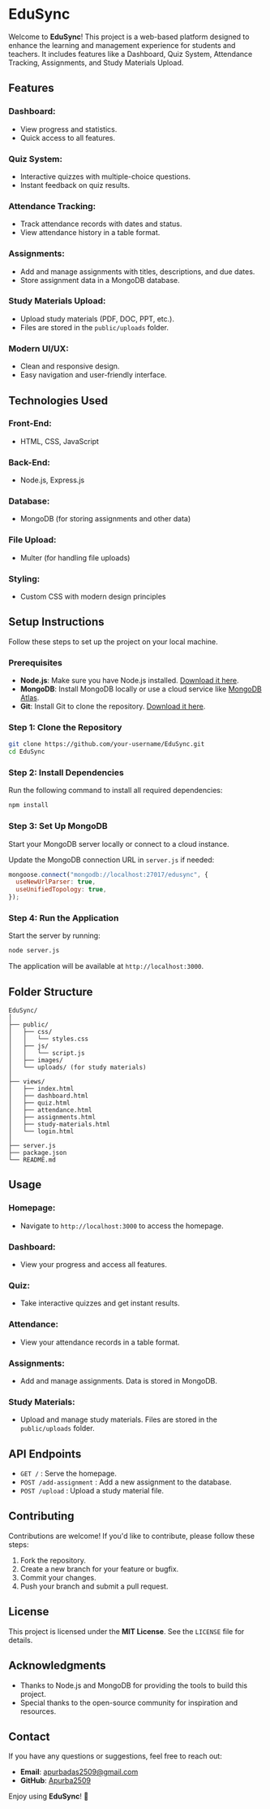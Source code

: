 # EduSync

Welcome to **EduSync**! This project is a web-based platform designed to enhance the learning and management experience for students and teachers. It includes features like a Dashboard, Quiz System, Attendance Tracking, Assignments, and Study Materials Upload.

## Features

### Dashboard:
- View progress and statistics.
- Quick access to all features.

### Quiz System:
- Interactive quizzes with multiple-choice questions.
- Instant feedback on quiz results.

### Attendance Tracking:
- Track attendance records with dates and status.
- View attendance history in a table format.

### Assignments:
- Add and manage assignments with titles, descriptions, and due dates.
- Store assignment data in a MongoDB database.

### Study Materials Upload:
- Upload study materials (PDF, DOC, PPT, etc.).
- Files are stored in the `public/uploads` folder.

### Modern UI/UX:
- Clean and responsive design.
- Easy navigation and user-friendly interface.

## Technologies Used

### Front-End:
- HTML, CSS, JavaScript

### Back-End:
- Node.js, Express.js

### Database:
- MongoDB (for storing assignments and other data)

### File Upload:
- Multer (for handling file uploads)

### Styling:
- Custom CSS with modern design principles

## Setup Instructions

Follow these steps to set up the project on your local machine.

### Prerequisites
- **Node.js**: Make sure you have Node.js installed. [Download it here](https://nodejs.org/).
- **MongoDB**: Install MongoDB locally or use a cloud service like [MongoDB Atlas](https://www.mongodb.com/atlas).
- **Git**: Install Git to clone the repository. [Download it here](https://git-scm.com/).

### Step 1: Clone the Repository
```bash
git clone https://github.com/your-username/EduSync.git
cd EduSync
```

### Step 2: Install Dependencies
Run the following command to install all required dependencies:
```bash
npm install
```

### Step 3: Set Up MongoDB
Start your MongoDB server locally or connect to a cloud instance.

Update the MongoDB connection URL in `server.js` if needed:
```javascript
mongoose.connect("mongodb://localhost:27017/edusync", {
  useNewUrlParser: true,
  useUnifiedTopology: true,
});
```

### Step 4: Run the Application
Start the server by running:
```bash
node server.js
```
The application will be available at `http://localhost:3000`.

## Folder Structure
```
EduSync/
│
├── public/
│   ├── css/
│   │   └── styles.css
│   ├── js/
│   │   └── script.js
│   ├── images/
│   └── uploads/ (for study materials)
│
├── views/
│   ├── index.html
│   ├── dashboard.html
│   ├── quiz.html
│   ├── attendance.html
│   ├── assignments.html
│   ├── study-materials.html
│   └── login.html
│
├── server.js
├── package.json
└── README.md
```

## Usage

### Homepage:
- Navigate to `http://localhost:3000` to access the homepage.

### Dashboard:
- View your progress and access all features.

### Quiz:
- Take interactive quizzes and get instant results.

### Attendance:
- View your attendance records in a table format.

### Assignments:
- Add and manage assignments. Data is stored in MongoDB.

### Study Materials:
- Upload and manage study materials. Files are stored in the `public/uploads` folder.

## API Endpoints
- `GET /` : Serve the homepage.
- `POST /add-assignment` : Add a new assignment to the database.
- `POST /upload` : Upload a study material file.

## Contributing
Contributions are welcome! If you'd like to contribute, please follow these steps:
1. Fork the repository.
2. Create a new branch for your feature or bugfix.
3. Commit your changes.
4. Push your branch and submit a pull request.

## License
This project is licensed under the **MIT License**. See the `LICENSE` file for details.

## Acknowledgments
- Thanks to Node.js and MongoDB for providing the tools to build this project.
- Special thanks to the open-source community for inspiration and resources.

## Contact
If you have any questions or suggestions, feel free to reach out:
- **Email**: apurbadas2509@gmail.com
- **GitHub**: [Apurba2509](https://github.com/Apurba2509)

Enjoy using **EduSync**! 🚀
